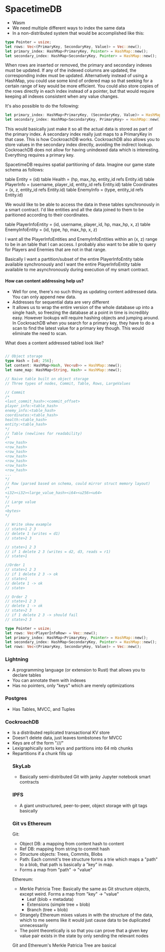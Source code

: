 # SpacetimeDB
- Wasm
- We need multiple different ways to index the same data
- In a non-distributed system that would be accomplished like this:

```rust
type Pointer = usize;
let rows: Vec<(PrimaryKey, SecondaryKey, Value)> = Vec::new();
let primary_index: HashMap<PrimaryKey, Pointer> = HashMap::new();
let secondary_index: HashMap<SecondaryKey, Pointer> = HashMap::new();
```

When rows are inserted or removed, the primary and secondary indexes must be updated.
If any of the indexed columns are updated, the corresponding index must be updated.
Alternatively instead of using a HashMap, you could use some kind of ordered map
so that seeking for a certain range of key would be more efficient. You could also
store copies of the rows directly in each index instead of a pointer, but that would
require keeping all indexes consistent when any value changes.

It's also possible to do the following:
```rust
let primary_index: HashMap<PrimaryKey, (SecondaryKey, Value)> = HashMap::new();
let secondary_index: HashMap<SecondaryKey, PrimaryKey> = HashMap::new();
```
This would basically just make it so all the actual data is stored as part of the primary index.
A secondary index really just maps to a PrimaryKey in that case. This is how CockroachDB works.
CockroachDB also allows you to store values in the secondary index directly, avoiding the
indirect lookup. CockroachDB does not allow for having unindexed data which is interesting.
Everything requires a primary key.

SpacetimeDB requires spatial partitioning of data. Imagine our game state schema as follows:

table Entity = (id)
table Health = (hp, max_hp, entity_id refs Entity.id)
table PlayerInfo = (username, player_id, entity_id refs Entity.id)
table Coordinates = (x, z, entity_id refs Entity.id)
table EnemyInfo = (type, entity_id refs Entity.id)

We would like to be able to access the data in these tables synchronously in a smart contract.
I'd like entities and all the data joined to them to be paritioned according to their coordinates.

table PlayerInfoEntity = (id, username, player_id, hp, max_hp, x, z)
table EnemyInfoEntity = (id, type, hp, max_hp, x, z)

I want all the PlayerInfoEntities and EnemyInfoEntities within an (x, z) range to be in an table 
that I can access. I probably also want to be able to query for Players and Enemies that are not
in that range.

Basically I want a partition/subset of the entire PlayerInfoEntity table available synchronously and I want
the entire PlayerInfoEntity table available to me asynchronously during execution of my smart contract.

#### How can content addressing help us?
- Well for one, there's no such thing as updating content addressed data. You can only append new data.
- Addresses for sequential data are very different
- It allows us to wrap the entire version of the whole database up into a single hash, so freezing the database
at a point in time is incredibly easy. However lookups will require hashing objects and jumping around. In
CockroachDB when you search for a primary key, they have to do a scan to find the latest value for a primary key
though. This would eliminate the need to scan.

What does a content addressed tabled look like?
```rust

// Object storage
type Hash = [u8; 256];
let content: HashMap<Hash, Vec<u8>> = HashMap::new();
let name_map: HashMap<String, Hash> = HashMap::new();

// Naive table built on object storage
// Three types of nodes, Commit, Table, Rows, LargeValues

// Commit
/*
<last_commit_hash>:<commit_offset>
player_info:<table_hash>
enemy_info:<table_hash>
coordinates:<table_hash>
health:<table_hash>
entity:<table_hash>
*/
// Table (newlines for readability)
/*
<row_hash>
<row_hash>
<row_hash>
<row_hash>
<row_hash>
<row_hash>
<row_hash>
...
*/
// Row (parsed based on schema, could mirror struct memory layout)
/*
<i32><i32><large_value_hash><i64><u256><u64>
*/
// Large value
/*
<bytes>
*/

// Write skew example
// state>1 2 3 
// delete 1 (writes = d1)
// state>2 3

// state>1 2 3
// if 1 delete 2 3 (writes = d2, d3, reads = r1)
// state>1

//Order 1
// state>1 2 3
// if 1 delete 2 3 -> ok
// state>1
// delete 1 -> ok
// state>

// Order 2
// state>1 2 3
// delete 1 -> ok
// state>2 3
// if 1 delete 2 3 -> should fail
// state>2 3

type Pointer = usize;
let rows: Vec<PlayerInfoRow> = Vec::new();
let primary_index: HashMap<PrimaryKey, Pointer> = HashMap::new();
let secondary_index: HashMap<SecondaryKey, Pointer> = HashMap::new();
let rows: Vec<(PrimaryKey, SecondaryKey, Value)> = Vec::new();
```

### Lightning
- A programming language (or extension to Rust) that allows you to declare tables
- You can annotate them with indexes
- Has no pointers, only "keys" which are merely optimizations

### Postgres
- Has Tables, MVCC, and Tuples

### CockroachDB
- Is a distributed replicated transactional KV store
- Doesn't delete data, just leaves tombstones for MVCC
- Keys are of the form "<table>/<index>/<key>/<columnName>"
- Lexigraphically sorts keys and partitions into 64 mb chunks
- Repartitions if a chunk fills up

### SkyLab
- Basically semi-distributed Git with janky Jupyter notebook smart contracts

### IPFS
- A giant unstructured, peer-to-peer, object storage with git tags basically

### Git vs Ethereum
Git:
- Object DB: a mapping from content hash to content
- Ref DB: mapping from string to commit hash
- Structure objects: Trees, Commits, Blobs
- Path: Each commit's tree structure forms a trie which maps a "path" to a blob, that path is basically a "key" in map.
- Forms a map from "path" -> "value"

Ethereum:
- Merkle Patricia Tree: Basically the same as Git structure objects, except weird. Forms a map from "key" -> "value"
    - Leaf (blob + metadata)
    - Extensions (simple tree + blob)
    - Branch (tree + blob)
- Strangely Ethereum mixes values in with the structure of the data, which to me seems like it would just cause data to be duplicated unnecessarily
- The point theoretically is so that you can prove that a given key value pair exists in the state by only sending the relevant nodes

Git and Ethereum's Merkle Patricia Tree are basical